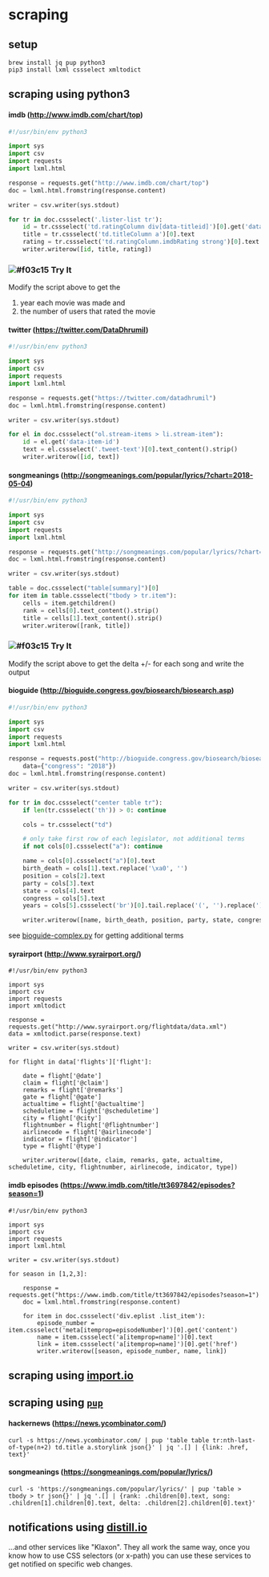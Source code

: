 # scraping

## setup

```
brew install jq pup python3
pip3 install lxml cssselect xmltodict
```
## scraping using python3

#### imdb (http://www.imdb.com/chart/top)

```python
#!/usr/bin/env python3

import sys
import csv
import requests
import lxml.html

response = requests.get("http://www.imdb.com/chart/top")
doc = lxml.html.fromstring(response.content)

writer = csv.writer(sys.stdout)

for tr in doc.cssselect('.lister-list tr'):
    id = tr.cssselect('td.ratingColumn div[data-titleid]')[0].get('data-titleid')
    title = tr.cssselect('td.titleColumn a')[0].text
    rating = tr.cssselect('td.ratingColumn.imdbRating strong')[0].text
    writer.writerow([id, title, rating])
```

### ![#f03c15](https://placehold.it/15/f03c15/000000?text=+) Try It

Modify the script above to get the

1) year each movie was made and
2) the number of users that rated the movie

#### twitter (https://twitter.com/DataDhrumil)

```python
#!/usr/bin/env python3

import sys
import csv
import requests
import lxml.html

response = requests.get("https://twitter.com/datadhrumil")
doc = lxml.html.fromstring(response.content)

writer = csv.writer(sys.stdout)

for el in doc.cssselect("ol.stream-items > li.stream-item"):
    id = el.get('data-item-id')
    text = el.cssselect('.tweet-text')[0].text_content().strip()
    writer.writerow([id, text])
```

#### songmeanings (http://songmeanings.com/popular/lyrics/?chart=2018-05-04)

```python
#!/usr/bin/env python3

import sys
import csv
import requests
import lxml.html

response = requests.get("http://songmeanings.com/popular/lyrics/?chart=2018-05-04")
doc = lxml.html.fromstring(response.content)

writer = csv.writer(sys.stdout)

table = doc.cssselect("table[summary]")[0]
for item in table.cssselect("tbody > tr.item"):
    cells = item.getchildren()
    rank = cells[0].text_content().strip()
    title = cells[1].text_content().strip()
    writer.writerow([rank, title])
```

### ![#f03c15](https://placehold.it/15/f03c15/000000?text=+) Try It

Modify the script above to get the delta +/- for each song and write the output

#### bioguide (http://bioguide.congress.gov/biosearch/biosearch.asp)

```python
#!/usr/bin/env python3

import sys
import csv
import requests
import lxml.html

response = requests.post("http://bioguide.congress.gov/biosearch/biosearch1.asp",
    data={"congress": "2018"})
doc = lxml.html.fromstring(response.content)

writer = csv.writer(sys.stdout)

for tr in doc.cssselect("center table tr"):
    if len(tr.cssselect('th')) > 0: continue

    cols = tr.cssselect("td")

    # only take first row of each legislator, not additional terms
    if not cols[0].cssselect("a"): continue

    name = cols[0].cssselect("a")[0].text
    birth_death = cols[1].text.replace('\xa0', '')
    position = cols[2].text
    party = cols[3].text
    state = cols[4].text
    congress = cols[5].text
    years = cols[5].cssselect('br')[0].tail.replace('(', '').replace(')', '')

    writer.writerow([name, birth_death, position, party, state, congress, years])
```

see [bioguide-complex.py](./bioguide-complex.py) for getting additional terms

#### syrairport (http://www.syrairport.org/)

```python3
#!/usr/bin/env python3

import sys
import csv
import requests
import xmltodict

response = requests.get("http://www.syrairport.org/flightdata/data.xml")
data = xmltodict.parse(response.text)

writer = csv.writer(sys.stdout)

for flight in data['flights']['flight']:

    date = flight['@date']
    claim = flight['@claim']
    remarks = flight['@remarks']
    gate = flight['@gate']
    actualtime = flight['@actualtime']
    scheduletime = flight['@scheduletime']
    city = flight['@city']
    flightnumber = flight['@flightnumber']
    airlinecode = flight['@airlinecode']
    indicator = flight['@indicator']
    type = flight['@type']

    writer.writerow([date, claim, remarks, gate, actualtime, scheduletime, city, flightnumber, airlinecode, indicator, type])
```

#### imdb episodes (https://www.imdb.com/title/tt3697842/episodes?season=1)

```python3
#!/usr/bin/env python3

import sys
import csv
import requests
import lxml.html

writer = csv.writer(sys.stdout)

for season in [1,2,3]:

    response = requests.get("https://www.imdb.com/title/tt3697842/episodes?season=1")
    doc = lxml.html.fromstring(response.content)

    for item in doc.cssselect('div.eplist .list_item'):
        episode_number = item.cssselect('meta[itemprop=episodeNumber]')[0].get('content')
        name = item.cssselect('a[itemprop=name]')[0].text
        link = item.cssselect('a[itemprop=name]')[0].get('href')
        writer.writerow([season, episode_number, name, link])
```

## scraping using [import.io](https://import.io/)

## scraping using [`pup`](https://github.com/ericchiang/pup)

#### hackernews (https://news.ycombinator.com/)
```
curl -s https://news.ycombinator.com/ | pup 'table table tr:nth-last-of-type(n+2) td.title a.storylink json{}' | jq '.[] | {link: .href, text}'
```

#### songmeanings (https://songmeanings.com/popular/lyrics/)
```
curl -s 'https://songmeanings.com/popular/lyrics/' | pup 'table > tbody > tr json{}' | jq '.[] | {rank: .children[0].text, song: .children[1].children[0].text, delta: .children[2].children[0].text}'
```

## notifications using [distill.io](https://distill.io/)
...and other services like "Klaxon". They all work the same way, once you know how to use CSS selectors (or x-path) you can use these services to get notified on specific web changes.
